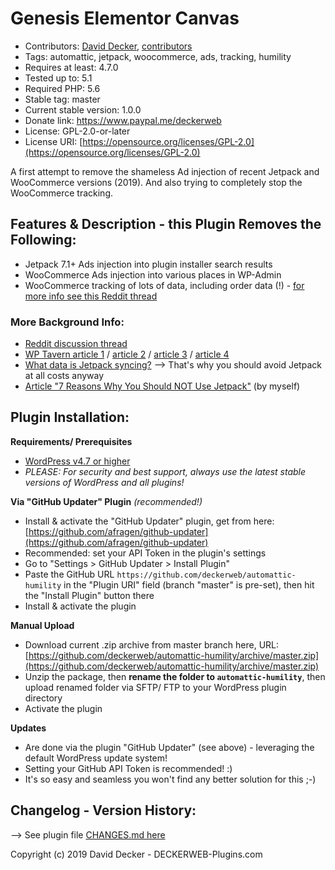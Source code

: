 # Genesis Elementor Canvas

* Contributors: [David Decker](https://github.com/deckerweb), [contributors](https://github.com/deckerweb/automattic-humility/graphs/contributors)
* Tags: automattic, jetpack, woocommerce, ads, tracking, humility
* Requires at least: 4.7.0
* Tested up to: 5.1
* Required PHP: 5.6
* Stable tag: master
* Current stable version: 1.0.0
* Donate link: https://www.paypal.me/deckerweb
* License: GPL-2.0-or-later
* License URI: [https://opensource.org/licenses/GPL-2.0](https://opensource.org/licenses/GPL-2.0)

A first attempt to remove the shameless Ad injection of recent Jetpack and WooCommerce versions (2019).
And also trying to completely stop the WooCommerce tracking.




## Features & Description - this Plugin **Removes** the Following:

* Jetpack 7.1+ Ads injection into plugin installer search results
* WooCommerce Ads injection into various places in WP-Admin
* WooCommerce tracking of lots of data, including order data (!) - [for more info see this Reddit thread](https://www.reddit.com/r/Wordpress/comments/b9xm1j/_/)

### More Background Info:
* [Reddit discussion thread](https://www.reddit.com/r/Wordpress/comments/b9xm1j/_/)
* [WP Tavern article 1](https://wptavern.com/jetpack-7-1-adds-feature-suggestions-to-plugin-search-results) / [article 2](https://wptavern.com/jetpack-is-promoting-paid-upgrades-on-plugin-search-screen-wordpress-plugin-team-says-it-may-be-a-violation-of-directory-guidelines) / [article 3](https://wptavern.com/woocommerce-3-6-to-add-marketplace-suggestions-despite-overwhelmingly-negative-feedback-from-developer-community) / [article 4](https://wptavern.com/jetpack-7-2-1-removes-promotions-for-paid-upgrades-from-the-search-screen)
* [What data is Jetpack syncing?](https://jetpack.com/support/what-data-does-jetpack-sync/) --> That's why you should avoid Jetpack at all costs anyway
* [Article "7 Reasons Why You Should NOT Use Jetpack"](https://toolbarextras.com/reasons-why-you-should-not-use-jetpack/) (by myself)


## Plugin Installation:

**Requirements/ Prerequisites**
* [WordPress v4.7 or higher](https://wordpress.org/download/)
* *PLEASE: For security and best support, always use the latest stable versions of WordPress and all plugins!*

**Via "GitHub Updater" Plugin** *(recommended!)*

* Install & activate the "GitHub Updater" plugin, get from here: [https://github.com/afragen/github-updater](https://github.com/afragen/github-updater)
* Recommended: set your API Token in the plugin's settings
* Go to "Settings > GitHub Updater > Install Plugin"
* Paste the GitHub URL `https://github.com/deckerweb/automattic-humility` in the "Plugin URI" field (branch "master" is pre-set), then hit the "Install Plugin" button there
* Install & activate the plugin

**Manual Upload**
* Download current .zip archive from master branch here, URL: [https://github.com/deckerweb/automattic-humility/archive/master.zip](https://github.com/deckerweb/automattic-humility/archive/master.zip)
* Unzip the package, then **rename the folder to `automattic-humility`**, then upload renamed folder via SFTP/ FTP to your WordPress plugin directory
* Activate the plugin

**Updates**
* Are done via the plugin "GitHub Updater" (see above) - leveraging the default WordPress update system!
* Setting your GitHub API Token is recommended! :)
* It's so easy and seamless you won't find any better solution for this ;-)


## Changelog - Version History:

--> See plugin file [CHANGES.md here](https://github.com/deckerweb/automattic-humility/blob/master/CHANGES.md)


Copyright (c) 2019 David Decker - DECKERWEB-Plugins.com
